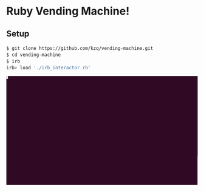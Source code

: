 # Ruby Vending Machine!

## Setup

``` sh
$ git clone https://github.com/kzq/vending-machine.git
$ cd vending-machine
$ irb
irb> load './irb_interactor.rb'
```

   
![Vending Machine](https://github.com/kzq/vending-machine/blob/master/tty.gif)
